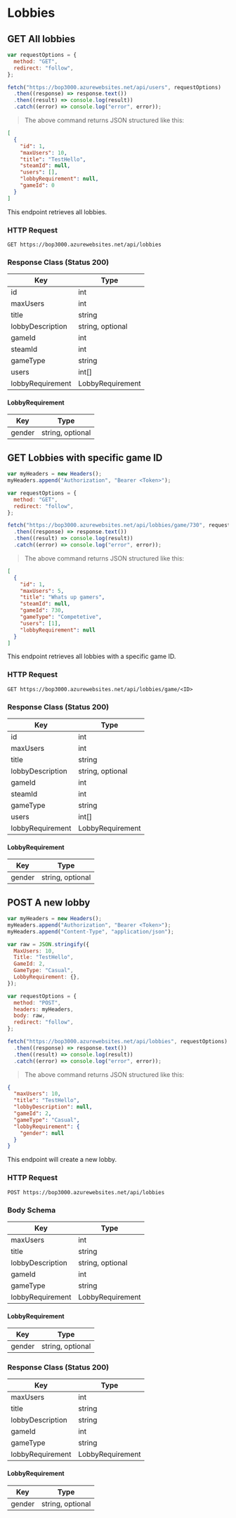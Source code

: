 # Lobbies

<!--- GET --->

## GET All lobbies

```javascript
var requestOptions = {
  method: "GET",
  redirect: "follow",
};

fetch("https://bop3000.azurewebsites.net/api/users", requestOptions)
  .then((response) => response.text())
  .then((result) => console.log(result))
  .catch((error) => console.log("error", error));
```

> The above command returns JSON structured like this:

```json
[
  {
    "id": 1,
    "maxUsers": 10,
    "title": "TestHello",
    "steamId": null,
    "users": [],
    "lobbyRequirement": null,
    "gameId": 0
  }
]
```

This endpoint retrieves all lobbies.

### HTTP Request

`GET https://bop3000.azurewebsites.net/api/lobbies`

### Response Class (Status 200)

| Key              | Type             |
| ---------------- | ---------------- |
| id               | int              |
| maxUsers         | int              |
| title            | string           |
| lobbyDescription | string, optional |
| gameId           | int              |
| steamId          | int              |
| gameType         | string           |
| users            | int[]            |
| lobbyRequirement | LobbyRequirement |

#### LobbyRequirement

| Key    | Type             |
| ------ | ---------------- |
| gender | string, optional |

## GET Lobbies with specific game ID

```javascript
var myHeaders = new Headers();
myHeaders.append("Authorization", "Bearer <Token>");

var requestOptions = {
  method: "GET",
  redirect: "follow",
};

fetch("https://bop3000.azurewebsites.net/api/lobbies/game/730", requestOptions)
  .then((response) => response.text())
  .then((result) => console.log(result))
  .catch((error) => console.log("error", error));
```

> The above command returns JSON structured like this:

```json
[
  {
    "id": 1,
    "maxUsers": 5,
    "title": "Whats up gamers",
    "steamId": null,
    "gameId": 730,
    "gameType": "Competetive",
    "users": [1],
    "lobbyRequirement": null
  }
]
```

This endpoint retrieves all lobbies with a specific game ID.

### HTTP Request

`GET https://bop3000.azurewebsites.net/api/lobbies/game/<ID>`

### Response Class (Status 200)

| Key              | Type             |
| ---------------- | ---------------- |
| id               | int              |
| maxUsers         | int              |
| title            | string           |
| lobbyDescription | string, optional |
| gameId           | int              |
| steamId          | int              |
| gameType         | string           |
| users            | int[]            |
| lobbyRequirement | LobbyRequirement |

#### LobbyRequirement

| Key    | Type             |
| ------ | ---------------- |
| gender | string, optional |

<!--- POST --->

## POST A new lobby

```javascript
var myHeaders = new Headers();
myHeaders.append("Authorization", "Bearer <Token>");
myHeaders.append("Content-Type", "application/json");

var raw = JSON.stringify({
  MaxUsers: 10,
  Title: "TestHello",
  GameId: 2,
  GameType: "Casual",
  LobbyRequirement: {},
});

var requestOptions = {
  method: "POST",
  headers: myHeaders,
  body: raw,
  redirect: "follow",
};

fetch("https://bop3000.azurewebsites.net/api/lobbies", requestOptions)
  .then((response) => response.text())
  .then((result) => console.log(result))
  .catch((error) => console.log("error", error));
```

> The above command returns JSON structured like this:

```json
{
  "maxUsers": 10,
  "title": "TestHello",
  "lobbyDescription": null,
  "gameId": 2,
  "gameType": "Casual",
  "lobbyRequirement": {
    "gender": null
  }
}
```

This endpoint will create a new lobby.

### HTTP Request

`POST https://bop3000.azurewebsites.net/api/lobbies`

### Body Schema

| Key              | Type             |
| ---------------- | ---------------- |
| maxUsers         | int              |
| title            | string           |
| lobbyDescription | string, optional |
| gameId           | int              |
| gameType         | string           |
| lobbyRequirement | LobbyRequirement |

#### LobbyRequirement

| Key    | Type             |
| ------ | ---------------- |
| gender | string, optional |

### Response Class (Status 200)

| Key              | Type             |
| ---------------- | ---------------- |
| maxUsers         | int              |
| title            | string           |
| lobbyDescription | string           |
| gameId           | int              |
| gameType         | string           |
| lobbyRequirement | LobbyRequirement |

#### LobbyRequirement

| Key    | Type             |
| ------ | ---------------- |
| gender | string, optional |

<!--- PUT --->

<!--- DELETE --->
